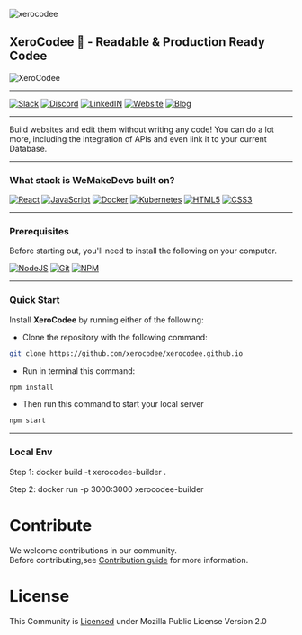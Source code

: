 ![xerocodee](https://raw.githubusercontent.com/xerocodee/.github/master/profile/images/social-cover.png)

## XeroCodee 👋 - Readable & Production Ready Codee

<img src="https://raw.githubusercontent.com/xerocodee/.github/master/profile/images/xerocodee-open-source.svg" title="XeroCodee">

---
[![Slack](https://img.shields.io/badge/Slack-%40xerocodee-blue)](https://xerocodee.slack.com/)
[![Discord](https://img.shields.io/badge/Discord-%40xerocodee-blue)](https://discord.gg/FTf9VD7pMB)
[![LinkedIN](https://img.shields.io/badge/LinkedIN-%40xerocodee-blue)](https://www.linkedin.com/company/xerocodee)
[![Website](https://img.shields.io/badge/Website-%40xerocodee-blue)](https://xerocodee.com/)
[![Blog](https://img.shields.io/badge/Blog-%40xerocodee-blue)](https://blog.xerocodee.com/)

---

Build websites and edit them without writing any code! You can do a lot more, including the integration of APIs and even link it to your current Database.

---

### What stack is WeMakeDevs built on?

[![React](https://img.shields.io/badge/react-%23323330.svg?style=for-the-badge&logo=react&logoColor=%23F7DF1E)](https://developer.mozilla.org/en-US/docs/Web/React)
[![JavaScript](https://img.shields.io/badge/javascript-%23323330.svg?style=for-the-badge&logo=javascript&logoColor=%23F7DF1E)](https://developer.mozilla.org/en-US/docs/Web/JavaScript)
[![Docker](https://img.shields.io/badge/docker-%230db7ed.svg?style=for-the-badge&logo=docker&logoColor=white)](https://docs.docker.com/)
[![Kubernetes](https://img.shields.io/badge/kubernetes-%23326ce5.svg?style=for-the-badge&logo=kubernetes&logoColor=white)](https://kubernetes.io/docs/home/)
[![HTML5](https://img.shields.io/badge/html5-%23E34F26.svg?style=for-the-badge&logo=html5&logoColor=white)](https://developer.mozilla.org/en-US/docs/Glossary/HTML5)
[![CSS3](https://img.shields.io/badge/css3-%231572B6.svg?style=for-the-badge&logo=css3&logoColor=white)](https://developer.mozilla.org/en-US/docs/Web/CSS)

---

### Prerequisites

Before starting out, you'll need to install the following on your computer.

[![NodeJS](https://img.shields.io/badge/node.js-6DA55F?style=for-the-badge&logo=node.js&logoColor=white)](https://nodejs.org/en/download/)
[![Git](https://img.shields.io/badge/git-%23F05033.svg?style=for-the-badge&logo=git&logoColor=white)](https://git-scm.com/downloads)
[![NPM](https://img.shields.io/badge/NPM-%23000000.svg?style=for-the-badge&logo=npm&logoColor=white)](https://www.npmjs.com/)

---

### Quick Start

Install **XeroCodee** by running either of the following:

- Clone the repository with the following command:

```bash
git clone https://github.com/xerocodee/xerocodee.github.io
```

- Run in terminal this command:

```bash
npm install
```

- Then run this command to start your local server

```bash
npm start
```
---

### Local Env

Step 1: docker build -t xerocodee-builder .

Step 2: docker run -p 3000:3000 xerocodee-builder

# Contribute

We welcome contributions in our community.<br>
Before contributing,see <a href="https://github.com/xerocodee/xerocodee.github.io/blob/main/CONTRIBUTING.md">Contribution guide</a> for more information.

# License

This Community is <a href="https://github.com/xerocodee/xerocodee.github.io/blob/master/LICENSE">Licensed</a> under Mozilla Public License Version 2.0
